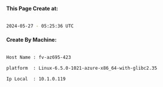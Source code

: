 
   
#### This Page Create at:

```bash

2024-05-27 - 05:25:36 UTC

```

#### Create By Machine:

```bash

Host Name : fv-az695-423

platform  : Linux-6.5.0-1021-azure-x86_64-with-glibc2.35

Ip Local  : 10.1.0.119

```

